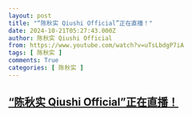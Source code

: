 ```yaml
---
layout: post
title: "“陈秋实 Qiushi Official”正在直播！"
date: 2024-10-21T05:27:43.000Z
author: 陈秋实 Qiushi Official
from: https://www.youtube.com/watch?v=uTsLbdgP7iA
tags: [ 陈秋实 ]
comments: True
categories: [ 陈秋实 ]
---
```

<!--1729488463000-->
[“陈秋实 Qiushi Official”正在直播！](https://www.youtube.com/watch?v=uTsLbdgP7iA)
------

<div>

</div>
